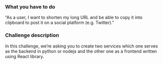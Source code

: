 ### What you have to do

“As a user, I want to shorten my long URL and be able to copy it into clipboard to post it on a
social platform (e.g. Twitter).”

### Challenge description

In this challenge, we’re asking you to create two services which one serves as the backend in
python or nodejs and the other one as a frontend written using React library.
